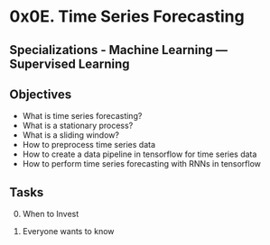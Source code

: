 # 0x0E. Time Series Forecasting
## Specializations - Machine Learning ― Supervised Learning
## Objectives
* What is time series forecasting?
* What is a stationary process?
* What is a sliding window?
* How to preprocess time series data
* How to create a data pipeline in tensorflow for time series data
* How to perform time series forecasting with RNNs in tensorflow

## Tasks
0. When to Invest

1. Everyone wants to know
